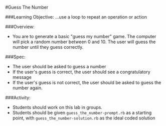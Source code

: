 #Guess The Number

###Learning Objective: ...use a loop to repeat an operation or action

###Overview:
* You are to generate a basic "guess my number" game.  The computer will pick a random number between 0 and 10.  The user will guess the number until they guess correctly.

###Spec:
* The user should be asked to guess a number
* If the user's guess is correct, the user should see a congratulatory message
* If the user's guess is not correct, the user should be asked to guess the number again.

###Activity:
- Students should work on this lab in groups.
- Students should be given `guess_the_number-prompt.rb` as a starting point, with `guess_the_number-solution.rb` as the ideal coded solution